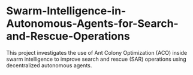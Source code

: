 # Swarm-Intelligence-in-Autonomous-Agents-for-Search-and-Rescue-Operations
This project investigates the use of Ant Colony Optimization (ACO) inside swarm intelligence to improve search and rescue (SAR) operations using decentralized autonomous agents. 
